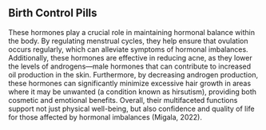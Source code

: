 
## Birth Control Pills

These hormones play a crucial role in maintaining hormonal balance within the body. By regulating menstrual cycles, they help ensure that ovulation occurs regularly, which can alleviate symptoms of hormonal imbalances. Additionally, these hormones are effective in reducing acne, as they lower the levels of androgens—male hormones that can contribute to increased oil production in the skin. Furthermore, by decreasing androgen production, these hormones can significantly minimize excessive hair growth in areas where it may be unwanted (a condition known as hirsutism), providing both cosmetic and emotional benefits. Overall, their multifaceted functions support not just physical well-being, but also confidence and quality of life for those affected by hormonal imbalances (Migala, 2022).
